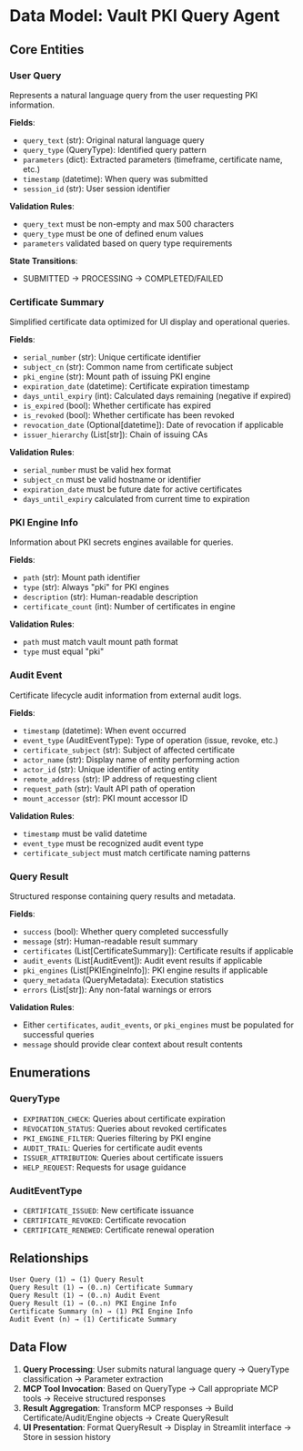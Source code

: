 # Data Model: Vault PKI Query Agent

## Core Entities

### User Query
Represents a natural language query from the user requesting PKI information.

**Fields**:
- `query_text` (str): Original natural language query
- `query_type` (QueryType): Identified query pattern  
- `parameters` (dict): Extracted parameters (timeframe, certificate name, etc.)
- `timestamp` (datetime): When query was submitted
- `session_id` (str): User session identifier

**Validation Rules**:
- `query_text` must be non-empty and max 500 characters
- `query_type` must be one of defined enum values
- `parameters` validated based on query type requirements

**State Transitions**:
- SUBMITTED → PROCESSING → COMPLETED/FAILED

### Certificate Summary
Simplified certificate data optimized for UI display and operational queries.

**Fields**:
- `serial_number` (str): Unique certificate identifier
- `subject_cn` (str): Common name from certificate subject
- `pki_engine` (str): Mount path of issuing PKI engine
- `expiration_date` (datetime): Certificate expiration timestamp
- `days_until_expiry` (int): Calculated days remaining (negative if expired)
- `is_expired` (bool): Whether certificate has expired
- `is_revoked` (bool): Whether certificate has been revoked
- `revocation_date` (Optional[datetime]): Date of revocation if applicable
- `issuer_hierarchy` (List[str]): Chain of issuing CAs

**Validation Rules**:
- `serial_number` must be valid hex format
- `subject_cn` must be valid hostname or identifier
- `expiration_date` must be future date for active certificates
- `days_until_expiry` calculated from current time to expiration

### PKI Engine Info
Information about PKI secrets engines available for queries.

**Fields**:
- `path` (str): Mount path identifier
- `type` (str): Always "pki" for PKI engines
- `description` (str): Human-readable description
- `certificate_count` (int): Number of certificates in engine

**Validation Rules**:
- `path` must match vault mount path format
- `type` must equal "pki"

### Audit Event
Certificate lifecycle audit information from external audit logs.

**Fields**:
- `timestamp` (datetime): When event occurred
- `event_type` (AuditEventType): Type of operation (issue, revoke, etc.)
- `certificate_subject` (str): Subject of affected certificate
- `actor_name` (str): Display name of entity performing action
- `actor_id` (str): Unique identifier of acting entity
- `remote_address` (str): IP address of requesting client
- `request_path` (str): Vault API path of operation
- `mount_accessor` (str): PKI mount accessor ID

**Validation Rules**:
- `timestamp` must be valid datetime
- `event_type` must be recognized audit event type
- `certificate_subject` must match certificate naming patterns

### Query Result
Structured response containing query results and metadata.

**Fields**:
- `success` (bool): Whether query completed successfully
- `message` (str): Human-readable result summary
- `certificates` (List[CertificateSummary]): Certificate results if applicable
- `audit_events` (List[AuditEvent]): Audit event results if applicable
- `pki_engines` (List[PKIEngineInfo]): PKI engine results if applicable
- `query_metadata` (QueryMetadata): Execution statistics
- `errors` (List[str]): Any non-fatal warnings or errors

**Validation Rules**:
- Either `certificates`, `audit_events`, or `pki_engines` must be populated for successful queries
- `message` should provide clear context about result contents

## Enumerations

### QueryType
- `EXPIRATION_CHECK`: Queries about certificate expiration
- `REVOCATION_STATUS`: Queries about revoked certificates  
- `PKI_ENGINE_FILTER`: Queries filtering by PKI engine
- `AUDIT_TRAIL`: Queries for certificate audit events
- `ISSUER_ATTRIBUTION`: Queries about certificate issuers
- `HELP_REQUEST`: Requests for usage guidance

### AuditEventType  
- `CERTIFICATE_ISSUED`: New certificate issuance
- `CERTIFICATE_REVOKED`: Certificate revocation
- `CERTIFICATE_RENEWED`: Certificate renewal operation

## Relationships

```
User Query (1) → (1) Query Result
Query Result (1) → (0..n) Certificate Summary
Query Result (1) → (0..n) Audit Event  
Query Result (1) → (0..n) PKI Engine Info
Certificate Summary (n) → (1) PKI Engine Info
Audit Event (n) → (1) Certificate Summary
```

## Data Flow

1. **Query Processing**: User submits natural language query → QueryType classification → Parameter extraction
2. **MCP Tool Invocation**: Based on QueryType → Call appropriate MCP tools → Receive structured responses
3. **Result Aggregation**: Transform MCP responses → Build Certificate/Audit/Engine objects → Create QueryResult
4. **UI Presentation**: Format QueryResult → Display in Streamlit interface → Store in session history